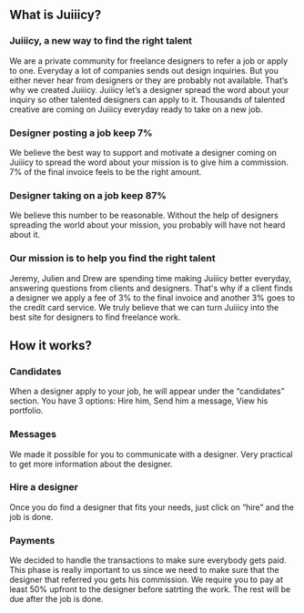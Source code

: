 ## What is Juiiicy?

### Juiiicy, a new way to find the right talent
We are a private community for freelance designers to refer a job or apply to one. Everyday a lot of companies sends out design inquiries. But you either never hear from designers or they are probably not available. That’s why we created Juiiicy. Juiiicy let’s a designer spread the word about your inquiry so other talented designers can apply to it. Thousands of talented creative are coming on Juiiicy everyday ready to take on a new job.

### Designer posting a job keep 7% 
We believe the best way to support and motivate a designer coming on Juiiicy to spread the word about your mission is to give him a commission. 7% of the final invoice feels to be the right amount.

### Designer taking on a job keep 87%
We believe this number to be reasonable. Without the help of designers spreading the world about your mission, you probably will have not heard about it.

### Our mission is to help you find the right talent
Jeremy, Julien and Drew are spending time making Juiiicy better everyday, answering questions from clients and designers. That's why if a client finds a designer we apply a fee of 3% to the final invoice and another 3% goes to the credit card service. We truly believe that we can turn Juiiicy into the best site for designers to find freelance work. 


## How it works? 

### Candidates 
When a designer apply to your job, he will appear under the “candidates” section. You have 3 options: Hire him, Send him a message, View his portfolio.

### Messages 
We made it possible for you to communicate with a designer. Very practical to get more information about the designer.

### Hire a designer 
Once you do find a designer that fits your needs, just click on “hire” and the job is done. 

### Payments 
We decided to handle the transactions to make sure everybody gets paid. This phase is really important to us since we need to make sure that the designer that referred you gets his commission. We require you to pay at least 50% upfront to the designer before satrting the work. The rest will be due after the job is done.
